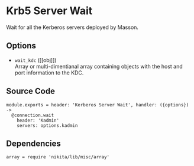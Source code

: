 
# Krb5 Server Wait

Wait for all the Kerberos servers deployed by Masson.

## Options

* `wait_kdc` ([[obj]])   
  Array or multi-dimentianal array containing objects with the host and port
  information to the KDC.

## Source Code

    module.exports = header: 'Kerberos Server Wait', handler: ({options}) ->
      @connection.wait
        header: 'Kadmin'
        servers: options.kadmin

## Dependencies

    array = require 'nikita/lib/misc/array'
